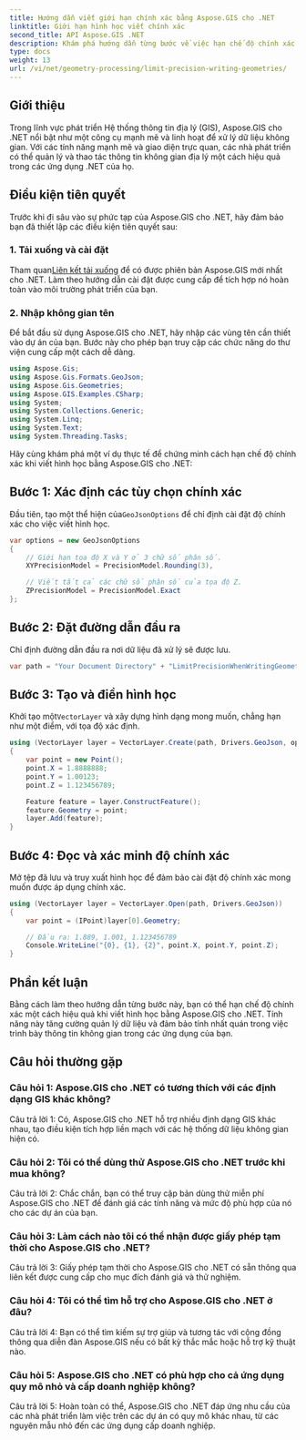 ```yaml
---
title: Hướng dẫn viết giới hạn chính xác bằng Aspose.GIS cho .NET
linktitle: Giới hạn hình học viết chính xác
second_title: API Aspose.GIS .NET
description: Khám phá hướng dẫn từng bước về việc hạn chế độ chính xác khi viết hình học bằng Aspose.GIS cho .NET. Tăng cường quản lý dữ liệu không gian một cách dễ dàng.
type: docs
weight: 13
url: /vi/net/geometry-processing/limit-precision-writing-geometries/
---
```

## Giới thiệu

Trong lĩnh vực phát triển Hệ thống thông tin địa lý (GIS), Aspose.GIS cho .NET nổi bật như một công cụ mạnh mẽ và linh hoạt để xử lý dữ liệu không gian. Với các tính năng mạnh mẽ và giao diện trực quan, các nhà phát triển có thể quản lý và thao tác thông tin không gian địa lý một cách hiệu quả trong các ứng dụng .NET của họ.

## Điều kiện tiên quyết

Trước khi đi sâu vào sự phức tạp của Aspose.GIS cho .NET, hãy đảm bảo bạn đã thiết lập các điều kiện tiên quyết sau:

### 1. Tải xuống và cài đặt

 Tham quan[Liên kết tải xuống](https://releases.aspose.com/gis/net/) để có được phiên bản Aspose.GIS mới nhất cho .NET. Làm theo hướng dẫn cài đặt được cung cấp để tích hợp nó hoàn toàn vào môi trường phát triển của bạn.

### 2. Nhập không gian tên

Để bắt đầu sử dụng Aspose.GIS cho .NET, hãy nhập các vùng tên cần thiết vào dự án của bạn. Bước này cho phép bạn truy cập các chức năng do thư viện cung cấp một cách dễ dàng.

```csharp
using Aspose.Gis;
using Aspose.Gis.Formats.GeoJson;
using Aspose.Gis.Geometries;
using Aspose.GIS.Examples.CSharp;
using System;
using System.Collections.Generic;
using System.Linq;
using System.Text;
using System.Threading.Tasks;
```

Hãy cùng khám phá một ví dụ thực tế để chứng minh cách hạn chế độ chính xác khi viết hình học bằng Aspose.GIS cho .NET:

## Bước 1: Xác định các tùy chọn chính xác

 Đầu tiên, tạo một thể hiện của`GeoJsonOptions` để chỉ định cài đặt độ chính xác cho việc viết hình học.

```csharp
var options = new GeoJsonOptions
{
    // Giới hạn tọa độ X và Y ở 3 chữ số phân số.
    XYPrecisionModel = PrecisionModel.Rounding(3),

    // Viết tất cả các chữ số phân số của tọa độ Z.
    ZPrecisionModel = PrecisionModel.Exact
};
```

## Bước 2: Đặt đường dẫn đầu ra

Chỉ định đường dẫn đầu ra nơi dữ liệu đã xử lý sẽ được lưu.

```csharp
var path = "Your Document Directory" + "LimitPrecisionWhenWritingGeometries_out.json";
```

## Bước 3: Tạo và điền hình học

 Khởi tạo một`VectorLayer` và xây dựng hình dạng mong muốn, chẳng hạn như một điểm, với tọa độ xác định.

```csharp
using (VectorLayer layer = VectorLayer.Create(path, Drivers.GeoJson, options))
{
    var point = new Point();
    point.X = 1.8888888;
    point.Y = 1.00123;
    point.Z = 1.123456789;

    Feature feature = layer.ConstructFeature();
    feature.Geometry = point;
    layer.Add(feature);
}
```

## Bước 4: Đọc và xác minh độ chính xác

Mở tệp đã lưu và truy xuất hình học để đảm bảo cài đặt độ chính xác mong muốn được áp dụng chính xác.

```csharp
using (VectorLayer layer = VectorLayer.Open(path, Drivers.GeoJson))
{
    var point = (IPoint)layer[0].Geometry;

    // Đầu ra: 1.889, 1.001, 1.123456789
    Console.WriteLine("{0}, {1}, {2}", point.X, point.Y, point.Z);
}
```

## Phần kết luận

Bằng cách làm theo hướng dẫn từng bước này, bạn có thể hạn chế độ chính xác một cách hiệu quả khi viết hình học bằng Aspose.GIS cho .NET. Tính năng này tăng cường quản lý dữ liệu và đảm bảo tính nhất quán trong việc trình bày thông tin không gian trong các ứng dụng của bạn.

## Câu hỏi thường gặp

### Câu hỏi 1: Aspose.GIS cho .NET có tương thích với các định dạng GIS khác không?

Câu trả lời 1: Có, Aspose.GIS cho .NET hỗ trợ nhiều định dạng GIS khác nhau, tạo điều kiện tích hợp liền mạch với các hệ thống dữ liệu không gian hiện có.

### Câu hỏi 2: Tôi có thể dùng thử Aspose.GIS cho .NET trước khi mua không?

Câu trả lời 2: Chắc chắn, bạn có thể truy cập bản dùng thử miễn phí Aspose.GIS cho .NET để đánh giá các tính năng và mức độ phù hợp của nó cho các dự án của bạn.

### Câu hỏi 3: Làm cách nào tôi có thể nhận được giấy phép tạm thời cho Aspose.GIS cho .NET?

Câu trả lời 3: Giấy phép tạm thời cho Aspose.GIS cho .NET có sẵn thông qua liên kết được cung cấp cho mục đích đánh giá và thử nghiệm.

### Câu hỏi 4: Tôi có thể tìm hỗ trợ cho Aspose.GIS cho .NET ở đâu?

Câu trả lời 4: Bạn có thể tìm kiếm sự trợ giúp và tương tác với cộng đồng thông qua diễn đàn Aspose.GIS nếu có bất kỳ thắc mắc hoặc hỗ trợ kỹ thuật nào.

### Câu hỏi 5: Aspose.GIS cho .NET có phù hợp cho cả ứng dụng quy mô nhỏ và cấp doanh nghiệp không?

Câu trả lời 5: Hoàn toàn có thể, Aspose.GIS cho .NET đáp ứng nhu cầu của các nhà phát triển làm việc trên các dự án có quy mô khác nhau, từ các nguyên mẫu nhỏ đến các ứng dụng cấp doanh nghiệp.